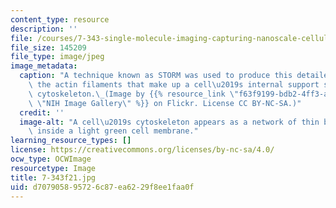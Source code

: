 ```yaml
---
content_type: resource
description: ''
file: /courses/7-343-single-molecule-imaging-capturing-nanoscale-cellular-machines-in-action-fall-2021/d707905895726c87ea6229f8ee1faa0f_7-343f21.jpg
file_size: 145209
file_type: image/jpeg
image_metadata:
  caption: "A technique known as STORM was used to produce this detailed image of\
    \ the actin filaments that make up a cell\u2019s internal support structure, or\
    \ cytoskeleton.\_(Image by {{% resource_link \"f63f9199-bdb2-4ff3-aa2d-159f6b760b29\"\
    \ \"NIH Image Gallery\" %}} on Flickr. License CC BY-NC-SA.)"
  credit: ''
  image-alt: "A cell\u2019s cytoskeleton appears as a network of thin blue filaments\
    \ inside a light green cell membrane."
learning_resource_types: []
license: https://creativecommons.org/licenses/by-nc-sa/4.0/
ocw_type: OCWImage
resourcetype: Image
title: 7-343f21.jpg
uid: d7079058-9572-6c87-ea62-29f8ee1faa0f
---
```

